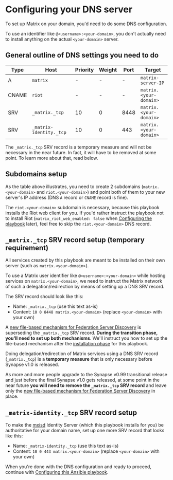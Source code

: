 # Configuring your DNS server

To set up Matrix on your domain, you'd need to do some DNS configuration.

To use an identifier like `@<username>:<your-domain>`, you don't actually need
to install anything on the actual `<your-domain>` server.


## General outline of DNS settings you need to do

| Type  | Host                    | Priority | Weight | Port | Target                 |
| ----- | ----------------------- | -------- | ------ | ---- | ---------------------- |
| A     | `matrix`                | -        | -      | -    | `matrix-server-IP`     |
| CNAME | `riot`                  | -        | -      | -    | `matrix.<your-domain>` |
| SRV   | `_matrix._tcp`          | 10       | 0      | 8448 | `matrix.<your-domain>` |
| SRV   | `_matrix-identity._tcp` | 10       | 0      | 443  | `matrix.<your-domain>` |

The `_matrix._tcp` SRV record is a temporary measure and will not be necessary in the near future.
In fact, it will have to be removed at some point. To learn more about that, read below.


## Subdomains setup

As the table above illustrates, you need to create 2 subdomains (`matrix.<your-domain>` and `riot.<your-domain>`) and point both of them to your new server's IP address (DNS `A` record or `CNAME` record is fine).

The `riot.<your-domain>` subdomain is necessary, because this playbook installs the Riot web client for you.
If you'd rather instruct the playbook not to install Riot (`matrix_riot_web_enabled: false` when [Configuring the playbook](configuring-playbook.md) later), feel free to skip the `riot.<your-domain>` DNS record.


## `_matrix._tcp` SRV record setup (temporary requirement)

All services created by this playbook are meant to be installed on their own server (such as `matrix.<your-domain>`).

To use a Matrix user identifier like `@<username>:<your-domain>` while hosting services on `matrix.<your-domain>`, we need to instruct the Matrix network of such a delegation/redirection by means of setting up a DNS SRV record.

The SRV record should look like this:
- Name: `_matrix._tcp` (use this text as-is)
- Content: `10 0 8448 matrix.<your-domain>` (replace `<your-domain>` with your own)

A [new file-based mechanism for Federation Server Discovery](configuring-well-known.md#introduction-to-federation-server-discovery) is superseding the `_matrix._tcp` SRV record. **During the transition phase, you'll need to set up both mechanisms**. We'll instruct you how to set up the file-based mechanism after the [installation phase](installing.md) for this playbook.

Doing delegation/redirection of Matrix services using a DNS SRV record (`_matrix._tcp`) is a **temporary measure** that is only necessary before Synapse v1.0 is released.

As more and more people upgrade to the Synapse v0.99 transitional release and just before the final Synapse v1.0 gets released, at some point in the near future **you will need to remove the `_matrix._tcp` SRV record** and leave only the [new file-based mechanism for Federation Server Discovery](configuring-well-known.md#introduction-to-federation-server-discovery) in place.


## `_matrix-identity._tcp` SRV record setup

To make the [mxisd](https://github.com/kamax-io/mxisd) Identity Server (which this playbook installs for you) be authoritative for your domain name, set up one more SRV record that looks like this:
- Name: `_matrix-identity._tcp` (use this text as-is)
- Content: `10 0 443 matrix.<your-domain>` (replace `<your-domain>` with your own)


When you're done with the DNS configuration and ready to proceed, continue with [Configuring this Ansible playbook](configuring-playbook.md).
